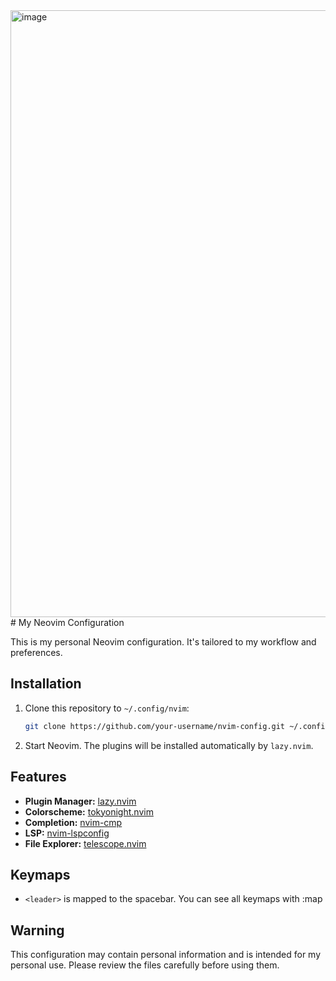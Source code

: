 <img width="1894" height="971" alt="image" src="https://github.com/user-attachments/assets/12db6d07-c9b8-4a6e-91a1-d24c2a7b9770" />
# My Neovim Configuration

This is my personal Neovim configuration. It's tailored to my workflow and preferences.

## Installation

1.  Clone this repository to `~/.config/nvim`:
    ```bash
    git clone https://github.com/your-username/nvim-config.git ~/.config/nvim
    ```
2.  Start Neovim. The plugins will be installed automatically by `lazy.nvim`.

## Features

*   **Plugin Manager:** [lazy.nvim](https://github.com/folke/lazy.nvim)
*   **Colorscheme:** [tokyonight.nvim](https://github.com/folke/tokyonight.nvim)
*   **Completion:** [nvim-cmp](https://github.com/hrsh7th/nvim-cmp)
*   **LSP:** [nvim-lspconfig](https://github.com/neovim/nvim-lspconfig)
*   **File Explorer:** [telescope.nvim](https://github.com/nvim-telescope/telescope.nvim)

## Keymaps

*   `<leader>` is mapped to the spacebar.
You can see all keymaps with :map

## Warning

This configuration may contain personal information and is intended for my personal use. Please review the files carefully before using them.

